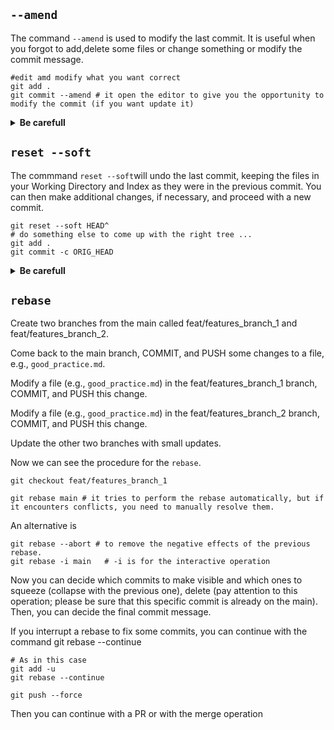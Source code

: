 ## `--amend`

The command `--amend` is used to modify the last commit. It is useful when you forgot to add,delete some files or change something or modify the commit message. 

```
#edit amd modify what you want correct 
git add . 
git commit --amend # it open the editor to give you the opportunity to modify the commit (if you want update it)
```
<details>
<summary><strong> Be carefull </strong></summary>
<font style="color: red">
If you run git commit --amend after already pushing the previous commit, it can cause issues, especially when collaborating with others on the same repository. Here's what might happen:

Already shared commit:

1) If you have already shared the previous commit by pushing it, your remote repository already has a copy of that commit. If you run git commit --amend and modify the commit, you will create a new commit with a new hash and a new history. The previous commit will remain unchanged in the remote repository.
Force push required:

2) If you try to push the new commit after git commit --amend, Git will likely warn you that the history has been changed and that a force push is needed to overwrite the history in the remote repository. However, force pushing can cause issues for other collaborators on the repository, especially if they have worked based on the original commit.
Collaboration risks:

3) Modifying the history of already shared commits can pose collaboration risks. Other collaborators who based their work on the original commit may face difficulties integrating the changes since the history would diverge.
In general, it is not recommended to alter the history of commits after pushing to a shared repository. If it's absolutely necessary to make changes to an already shared commit, it's best to discuss it with the team and decide collectively how to handle the situation. If possible, avoid force pushing in a collaborative context.

</font>
</summary>
</details>



## `reset --soft`

The commmand `reset --soft`will undo the last commit, keeping the files in your Working Directory and Index as they were in the previous commit. You can then make additional changes, if necessary, and proceed with a new commit.

```
git reset --soft HEAD^
# do something else to come up with the right tree ...
git add .
git commit -c ORIG_HEAD
```



<details>
<summary><strong> Be carefull </strong></summary>

**Uncommitted Changes:**

- Make sure you have committed all the changes you want to keep before executing the reset. Uncommitted changes in your Index will be lost.

**Shared History:**

- If you have already shared the commit you are undoing with other collaborators through a push, <ins>you could cause confusion in the repository's history.</ins> Avoid using git reset --soft after sharing commits.

**Use with Caution:**

- A soft reset is a powerful operation that modifies the repository's history. Ensure you fully understand the impact before using it, especially in collaborative contexts.


### Pratical example on what happen on the graph  

Initial Scenario (Local and Remote):
```
A -- B -- C (main, HEAD)
          \
           D (origin/main)
```


Where:

A, B, C are local commits.
D is the corresponding commit on the remote branch (origin/main).

After ```git reset --soft HEAD~1``` (Local):

```
A -- B (main, HEAD)
       \
        C
          \
           D (origin/main)
```
After the reset, main and HEAD move to commit B. The changes made in C are still present in your Working Directory and Index. **There is no impact on the remote repository so far.**

After a new local commit (Local):

```
A -- B -- E (main, HEAD)
       \
        C
          \
           D (origin/main)
```
After making new changes and committing E, your local graph is updated.

After git push (Remote):

```
A -- B -- E (main, HEAD)
       \
        C
          \
           D -- E (origin/main)
```

When you push, E is added to the remote repository. However, commit C remains in the local repository but is not present in the remote repository. 
**It's important to note that if others have already fetched or pulled changes from the remote repository before your push, they might have commit C in their local repository.** Therefore, coordinating with the team before using git reset --soft on already shared commits is advisable.

</summary>
</details>


## `rebase`

Create two branches from the main called feat/features_branch_1 and feat/features_branch_2.

Come back to the main branch, COMMIT, and PUSH some changes to a file, e.g., `good_practice.md`.

Modify a file (e.g., `good_practice.md`) in the feat/features_branch_1 branch, COMMIT, and PUSH this change.

Modify a file (e.g., `good_practice.md`) in the feat/features_branch_2 branch, COMMIT, and PUSH this change.

Update the other two branches with small updates.

Now we can see the procedure for the `rebase`.

```
git checkout feat/features_branch_1

git rebase main # it tries to perform the rebase automatically, but if it encounters conflicts, you need to manually resolve them. 
```

An alternative is 

```
git rebase --abort # to remove the negative effects of the previous rebase.
git rebase -i main   # -i is for the interactive operation 
```
Now you can decide which commits to make visible and which ones to squeeze (collapse with the previous one), delete (pay attention to this operation; please be sure that this specific commit is already on the main). Then, you can decide the final commit message.

If you interrupt a rebase to fix some commits, you can continue with the command git rebase --continue
```
# As in this case 
git add -u 
git rebase --continue 

git push --force
```
Then you can continue with a PR or with the merge operation

